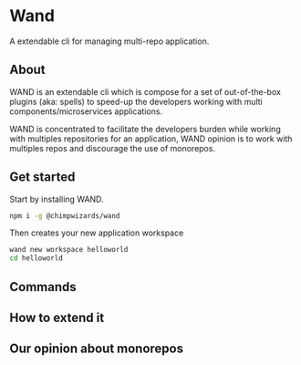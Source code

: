 # Wand

A extendable cli for managing multi-repo application. 

## About

WAND is an extendable cli which is compose for a set of out-of-the-box plugins (aka: spells)  to speed-up the developers working with multi components/microservices applications.

WAND is concentrated to facilitate the developers burden while working with multiples repositories for an application, WAND opinion is to work with multiples repos and discourage the use of monorepos.

## Get started

Start by installing WAND.

```sh
npm i -g @chimpwizards/wand
```

Then creates your new application workspace

```sh
wand new workspace helloworld
cd helloworld
```

## Commands

## How to extend it

## Our opinion about monorepos